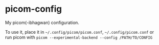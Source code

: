 # picom-config
My picom(-ibhagwan) configuration.

To use it, place it in `~/.config/picom/picom.conf`, `~/.config/picom.conf` or run picom with `picom --experimental-backend --config /PATH/TO/CONFIG`
